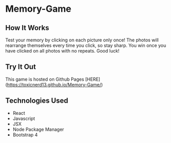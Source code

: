 # Memory-Game

## How It Works
Test your memory by clicking on each picture only once! The photos will rearrange themselves every time you click, so stay sharp. You win once you have clicked on all photos with no repeats. Good luck!

## Try It Out
This game is hosted on Github Pages [HERE] (https://toxicnerd13.github.io/Memory-Game/)

## Technologies Used
* React
* Javascript
* JSX
* Node Package Manager
* Bootstrap 4